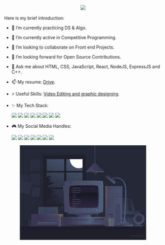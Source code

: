 <p align="center">
<img src="https://readme-typing-svg.herokuapp.com?font=Monospace&color=%23ACFF90&duration=5000&center=true&width=500&lines=Hi+there%2C+This+is+Neeraj+Sati+%F0%9F%99%82;CSE+Undergrad'23+%F0%9F%93%96;Web+Developer+%F0%9F%A7%91%E2%80%8D%F0%9F%92%BB"/>
 </p>


Here is my brief introduction:

- 🔭 I’m currently practicing DS & Algo.
- 🌱 I’m currently active in Competitive Programming.
- 👯 I’m looking to collaborate on Front end Projects.
- 🤔 I’m looking forward for Open Source Contributions.
- 💬 Ask me about HTML, CSS, JavaScript, React, NodeJS, ExpressJS and C++.
- 📫 My resume: [Drive](https://drive.google.com/file/d/13l7-Eut6bzuw5NVwsLl3nAxhrt3C7thG/view).
- ⚡ Useful Skills: [Video Editing and graphic designing](https://www.instagram.com/cutting_edge_arts/).


- ✨ My Tech Stack: <br/>

  <img src="https://img.shields.io/badge/HTML5-E34F26?style=for-the-badge&logo=html5&logoColor=white"/> <img src="https://img.shields.io/badge/CSS3-1572B6?style=for-the-badge&logo=css3&logoColor=white" />	<img src="https://img.shields.io/badge/JavaScript-323330?style=for-the-badge&logo=javascript&logoColor=F7DF1E"/> <img src="https://img.shields.io/badge/C%2B%2B-00599C?style=for-the-badge&logo=c%2B%2B&logoColor=white"/>  <img src="https://img.shields.io/badge/React-20232A?style=for-the-badge&logo=react&logoColor=61DAFB"/> <img src="https://img.shields.io/badge/Redux-593D88?style=for-the-badge&logo=redux&logoColor=white"/> <img src="https://img.shields.io/badge/Node.js-339933?style=for-the-badge&logo=nodedotjs&logoColor=white"/> 	<img src="https://img.shields.io/badge/Express.js-000000?style=for-the-badge&logo=express&logoColor=white"/>
- 🎮 My Social Media Handles: <br/>

   [<img src="https://img.shields.io/badge/-LeetCode-FFA116?style=for-the-badge&logo=LeetCode&logoColor=black" />](https://leetcode.com/NeerajSati/) [<img src="https://img.shields.io/badge/Gmail-D14836?style=for-the-badge&logo=gmail&logoColor=white" />](mailto:neeraj.sati123@gmail.com) [<img src="https://img.shields.io/badge/LinkedIn-0077B5?style=for-the-badge&logo=linkedin&logoColor=white" />](https://www.linkedin.com/in/neeraj-sati/) [<img src="https://img.shields.io/badge/Codechef-%23B92B27.svg?&style=for-the-badge&logo=Codechef&logoColor=white" />](https://www.codechef.com/users/neeraj_sati) [<img src="https://img.shields.io/badge/Codeforces-445f9d?style=for-the-badge&logo=Codeforces&logoColor=white" />](https://codeforces.com/profile/neeraj_sati) [<img src="https://img.shields.io/badge/GeeksforGeeks-298D46?style=for-the-badge&logo=geeksforgeeks&logoColor=white" />](https://auth.geeksforgeeks.org/user/neerajsati) [<img src="https://img.shields.io/badge/Instagram-E4405F?style=for-the-badge&logo=instagram&logoColor=white" />](https://www.instagram.com/neerajsati17)
   
<p align="center">
  <img src="https://github.com/NeerajSati/NeerajSati/blob/main/images/Code.gif?raw=true" width="80%"/>
 </p>
<!-- <p align="center">
  <img src="https://github-readme-stats.vercel.app/api?username=NeerajSati&show_icons=true&theme=tokyonight" />
  <br/>
  <br/>
  <img src="https://github-readme-stats.vercel.app/api/top-langs/?username=NeerajSati&exclude_repo=github-readme-stats&theme=tokyonight" />
 </p> -->
